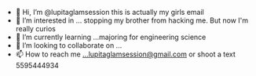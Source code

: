 - 👋 Hi, I’m @lupitaglamsession this is actually my girls email
- 👀 I’m interested in ... stopping my brother from hacking me. But now I'm really curios
- 🌱 I’m currently learning ...majoring for engineering science
- 💞️ I’m looking to collaborate on ...
- 📫 How to reach me ...lupitaglamsession@gmail.com or shoot a text 5595444934

<!---
lupitaglamsession/lupitaglamsession is a ✨ special ✨ repository because its `README.md` (this file) appears on your GitHub profile.
You can click the Preview link to take a look at your changes.
--->
